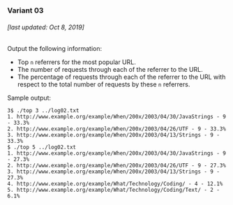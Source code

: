 ### Variant 03
###### [last updated: Oct 8, 2019]
Output the following information:

* Top `n` referrers for the most popular URL.
* The number of requests through each of the referrer to the URL.
* The percentage of requests through each of the referrer to the URL with respect to the total number of requests by these `n` referrers.

Sample output:

```
3$ ./top 3 ../log02.txt 
1. http://www.example.org/example/When/200x/2003/04/30/JavaStrings - 9 - 33.3%
2. http://www.example.org/example/When/200x/2003/04/26/UTF - 9 - 33.3%
3. http://www.example.org/example/When/200x/2003/04/13/Strings - 9 - 33.3%
$ ./top 5 ../log02.txt 
1. http://www.example.org/example/When/200x/2003/04/30/JavaStrings - 9 - 27.3%
2. http://www.example.org/example/When/200x/2003/04/26/UTF - 9 - 27.3%
3. http://www.example.org/example/When/200x/2003/04/13/Strings - 9 - 27.3%
4. http://www.example.org/example/What/Technology/Coding/ - 4 - 12.1%
5. http://www.example.org/example/What/Technology/Coding/Text/ - 2 - 6.1%
```
